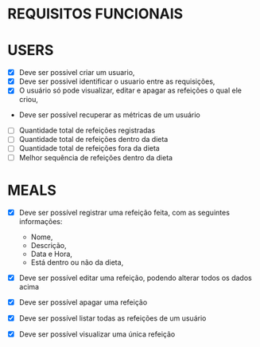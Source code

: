 # REQUISITOS FUNCIONAIS

# USERS
- [X] Deve ser possivel criar um usuario,
- [X] Deve ser possivel identificar o usuario entre as requisições,
- [X] O usuário só pode visualizar, editar e apagar as refeições o qual ele criou,
- Deve ser possível recuperar as métricas de um usuário
- [ ] Quantidade total de refeições registradas
- [ ] Quantidade total de refeições dentro da dieta
- [ ] Quantidade total de refeições fora da dieta
- [ ] Melhor sequência de refeições dentro da dieta

# MEALS
- [X] Deve ser possível registrar uma refeição feita, com as seguintes informações:
    - Nome,
    - Descrição,
    - Data e Hora,
    - Está dentro ou não da dieta,
- [X] Deve ser possível editar uma refeição, podendo alterar todos os dados acima
- [X] Deve ser possível apagar uma refeição
- [X] Deve ser possível listar todas as refeições de um usuário
- [X] Deve ser possível visualizar uma única refeição

